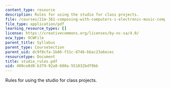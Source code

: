 ```yaml
---
content_type: resource
description: Rules for using the studio for class projects.
file: /courses/21m-361-composing-with-computers-i-electronic-music-composition-spring-2008/400ce8d8b37992a8608a551032bdf9bb_studio_rules.pdf
file_type: application/pdf
learning_resource_types: []
license: https://creativecommons.org/licenses/by-nc-sa/4.0/
ocw_type: OCWFile
parent_title: Syllabus
parent_type: CourseSection
parent_uid: dc9f8cfa-1b86-f31c-d746-bbac23a6ecec
resourcetype: Document
title: studio_rules.pdf
uid: 400ce8d8-b379-92a8-608a-551032bdf9bb
---
```

Rules for using the studio for class projects.